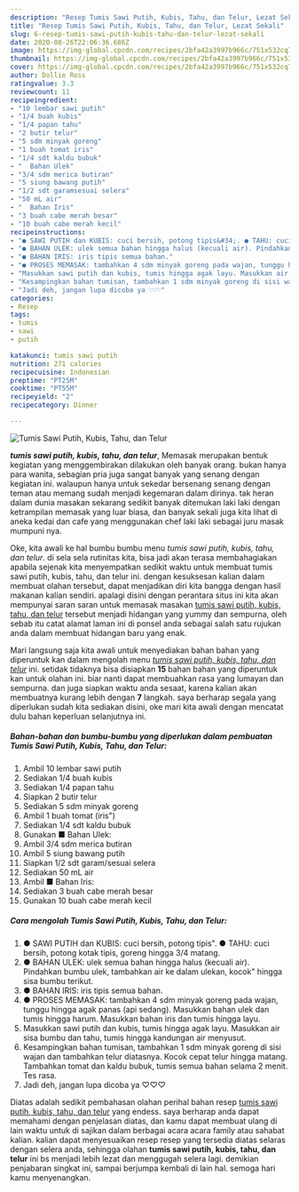 ```yaml
---
description: "Resep Tumis Sawi Putih, Kubis, Tahu, dan Telur, Lezat Sekali"
title: "Resep Tumis Sawi Putih, Kubis, Tahu, dan Telur, Lezat Sekali"
slug: 6-resep-tumis-sawi-putih-kubis-tahu-dan-telur-lezat-sekali
date: 2020-08-26T22:06:36.686Z
image: https://img-global.cpcdn.com/recipes/2bfa42a3997b966c/751x532cq70/tumis-sawi-putih-kubis-tahu-dan-telur-foto-resep-utama.jpg
thumbnail: https://img-global.cpcdn.com/recipes/2bfa42a3997b966c/751x532cq70/tumis-sawi-putih-kubis-tahu-dan-telur-foto-resep-utama.jpg
cover: https://img-global.cpcdn.com/recipes/2bfa42a3997b966c/751x532cq70/tumis-sawi-putih-kubis-tahu-dan-telur-foto-resep-utama.jpg
author: Dollie Ross
ratingvalue: 3.3
reviewcount: 11
recipeingredient:
- "10 lembar sawi putih"
- "1/4 buah kubis"
- "1/4 papan tahu"
- "2 butir telur"
- "5 sdm minyak goreng"
- "1 buah tomat iris"
- "1/4 sdt kaldu bubuk"
- "  Bahan Ulek"
- "3/4 sdm merica butiran"
- "5 siung bawang putih"
- "1/2 sdt garamsesuai selera"
- "50 mL air"
- "  Bahan Iris"
- "3 buah cabe merah besar"
- "10 buah cabe merah kecil"
recipeinstructions:
- "● SAWI PUTIH dan KUBIS: cuci bersih, potong tipis&#34;. ● TAHU: cuci bersih, potong kotak tipis, goreng hingga 3/4 matang."
- "● BAHAN ULEK: ulek semua bahan hingga halus (kecuali air). Pindahkan bumbu ulek, tambahkan air ke dalam ulekan, kocok&#34; hingga sisa bumbu terikut."
- "● BAHAN IRIS: iris tipis semua bahan."
- "● PROSES MEMASAK: tambahkan 4 sdm minyak goreng pada wajan, tunggu hingga agak panas (api sedang). Masukkan bahan ulek dan tumis hingga harum. Masukkan bahan iris dan tumis hingga layu."
- "Masukkan sawi putih dan kubis, tumis hingga agak layu. Masukkan air sisa bumbu dan tahu, tumis hingga kandungan air menyusut."
- "Kesampingkan bahan tumisan, tambahkan 1 sdm minyak goreng di sisi wajan dan tambahkan telur diatasnya. Kocok cepat telur hingga matang. Tambahkan tomat dan kaldu bubuk, tumis semua bahan selama 2 menit. Tes rasa."
- "Jadi deh, jangan lupa dicoba ya ♡♡♡"
categories:
- Resep
tags:
- tumis
- sawi
- putih

katakunci: tumis sawi putih 
nutrition: 271 calories
recipecuisine: Indonesian
preptime: "PT25M"
cooktime: "PT55M"
recipeyield: "2"
recipecategory: Dinner

---
```



![Tumis Sawi Putih, Kubis, Tahu, dan Telur](https://img-global.cpcdn.com/recipes/2bfa42a3997b966c/751x532cq70/tumis-sawi-putih-kubis-tahu-dan-telur-foto-resep-utama.jpg)

<b><i>tumis sawi putih, kubis, tahu, dan telur</i></b>, Memasak merupakan bentuk kegiatan yang menggembirakan dilakukan oleh banyak orang. bukan hanya para wanita, sebagian pria juga sangat banyak yang senang dengan kegiatan ini. walaupun hanya untuk sekedar bersenang senang dengan teman atau memang sudah menjadi kegemaran dalam dirinya. tak heran dalam dunia masakan sekarang sedikit banyak ditemukan laki laki dengan ketrampilan memasak yang luar biasa, dan banyak sekali juga kita lihat di aneka kedai dan cafe yang menggunakan chef laki laki sebagai juru masak mumpuni nya.

Oke, kita awali ke hal bumbu bumbu menu <i>tumis sawi putih, kubis, tahu, dan telur</i>. di sela sela rutinitas kita, bisa jadi akan terasa membahagiakan apabila sejenak kita menyempatkan sedikit waktu untuk membuat tumis sawi putih, kubis, tahu, dan telur ini. dengan kesuksesan kalian dalam membuat olahan tersebut, dapat menjadikan diri kita bangga dengan hasil makanan kalian sendiri. apalagi disini dengan perantara situs ini kita akan mempunyai saran saran untuk memasak masakan <u>tumis sawi putih, kubis, tahu, dan telur</u> tersebut menjadi hidangan yang yummy dan sempurna, oleh sebab itu catat alamat laman ini di ponsel anda sebagai salah satu rujukan anda dalam membuat hidangan baru yang enak.




Mari langsung saja kita awali untuk menyediakan bahan bahan yang diperuntuk kan dalam mengolah menu <u><i>tumis sawi putih, kubis, tahu, dan telur</i></u> ini. setidak tidaknya bisa disiapkan <b>15</b> bahan bahan yang diperuntuk kan untuk olahan ini. biar nanti dapat membuahkan rasa yang lumayan dan sempurna. dan juga siapkan waktu anda sesaat, karena kalian akan membuatnya kurang lebih dengan <b>7</b> langkah. saya berharap segala yang diperlukan sudah kita sediakan disini, oke mari kita awali dengan mencatat dulu bahan keperluan selanjutnya ini.

<!--inarticleads1-->

##### Bahan-bahan dan bumbu-bumbu yang diperlukan dalam pembuatan Tumis Sawi Putih, Kubis, Tahu, dan Telur:

1. Ambil 10 lembar sawi putih
1. Sediakan 1/4 buah kubis
1. Sediakan 1/4 papan tahu
1. Siapkan 2 butir telur
1. Sediakan 5 sdm minyak goreng
1. Ambil 1 buah tomat (iris&#34;)
1. Sediakan 1/4 sdt kaldu bubuk
1. Gunakan  ■ Bahan Ulek:
1. Ambil 3/4 sdm merica butiran
1. Ambil 5 siung bawang putih
1. Siapkan 1/2 sdt garam/sesuai selera
1. Sediakan 50 mL air
1. Ambil  ■ Bahan Iris:
1. Sediakan 3 buah cabe merah besar
1. Gunakan 10 buah cabe merah kecil




<!--inarticleads2-->

##### Cara mengolah Tumis Sawi Putih, Kubis, Tahu, dan Telur:

1. ● SAWI PUTIH dan KUBIS: cuci bersih, potong tipis&#34;. ● TAHU: cuci bersih, potong kotak tipis, goreng hingga 3/4 matang.
1. ● BAHAN ULEK: ulek semua bahan hingga halus (kecuali air). Pindahkan bumbu ulek, tambahkan air ke dalam ulekan, kocok&#34; hingga sisa bumbu terikut.
1. ● BAHAN IRIS: iris tipis semua bahan.
1. ● PROSES MEMASAK: tambahkan 4 sdm minyak goreng pada wajan, tunggu hingga agak panas (api sedang). Masukkan bahan ulek dan tumis hingga harum. Masukkan bahan iris dan tumis hingga layu.
1. Masukkan sawi putih dan kubis, tumis hingga agak layu. Masukkan air sisa bumbu dan tahu, tumis hingga kandungan air menyusut.
1. Kesampingkan bahan tumisan, tambahkan 1 sdm minyak goreng di sisi wajan dan tambahkan telur diatasnya. Kocok cepat telur hingga matang. Tambahkan tomat dan kaldu bubuk, tumis semua bahan selama 2 menit. Tes rasa.
1. Jadi deh, jangan lupa dicoba ya ♡♡♡




Diatas adalah sedikit pembahasan olahan perihal bahan resep <u>tumis sawi putih, kubis, tahu, dan telur</u> yang endess. saya berharap anda dapat memahami dengan penjelasan diatas, dan kamu dapat membuat ulang di lain waktu untuk di sajikan dalam berbagai acara acara family atau sahabat kalian. kalian dapat menyesuaikan resep resep yang tersedia diatas selaras dengan selera anda, sehingga olahan <b>tumis sawi putih, kubis, tahu, dan telur</b> ini bs menjadi lebih lezat dan menggugah selera lagi. demikian penjabaran singkat ini, sampai berjumpa kembali di lain hal. semoga hari kamu menyenangkan.
